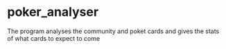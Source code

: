 # poker_analyser
The program analyses the community and poket cards and gives the stats of what cards to expect to come
